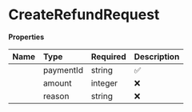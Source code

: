 # CreateRefundRequest



**Properties**

| Name | Type | Required | Description |
| :-------- | :----------| :----------| :----------|
    | paymentId | string | ✅ | The unique identifier of the payment to be refunded. |
    | amount | integer | ❌ | The amount to be refunded. Must be non-negative. Optional. Partial refunds are currently disabled. |
    | reason | string | ❌ | The reason for the refund, if any. Maximum length is 3000 characters. Optional. |




<!-- This file was generated by liblab | https://liblab.com/ -->